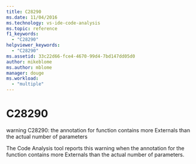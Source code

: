 ```yaml
---
title: C28290
ms.date: 11/04/2016
ms.technology: vs-ide-code-analysis
ms.topic: reference
f1_keywords:
  - "C28290"
helpviewer_keywords:
  - "C28290"
ms.assetid: 33c22d66-fce4-4670-99d4-7bd147dd05d0
author: mikeblome
ms.author: mblome
manager: douge
ms.workload:
  - "multiple"
---
```

# C28290
warning C28290: the annotation for function contains more Externals than the actual number of parameters

 The Code Analysis tool reports this warning when the annotation for the function contains more Externals than the actual number of parameters.